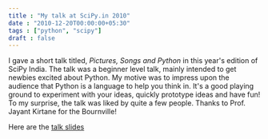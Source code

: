```yaml
---
title : "My talk at SciPy.in 2010"
date : "2010-12-20T00:00:00+05:30"
tags : ["python", "scipy"]
draft : false
---
```


I gave a short talk titled, _Pictures, Songs and Python_ in this
year's edition of SciPy India.  The talk was a beginner level
talk, mainly intended to get newbies excited about Python.  My
motive was to impress upon the audience that Python is a language
to help you think in. It's a good playing ground to experiment
with your ideas, quickly prototype ideas and have fun!  To my
surprise, the talk was liked by quite a few people.  Thanks to
Prof. Jayant Kirtane for the Bournville!

Here are the [talk slides](https://github.com/punchagan/talks/blob/master/scipy.in-2010/slides/outline.pdf)
